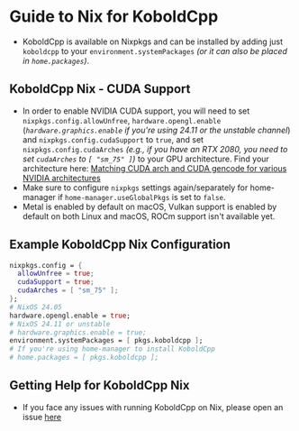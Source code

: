 # Guide to Nix for KoboldCpp

- KoboldCpp is available on Nixpkgs and can be installed by adding just `koboldcpp` to your `environment.systemPackages` *(or it can also be placed in `home.packages`)*.

## KoboldCpp Nix - CUDA Support

- In order to enable NVIDIA CUDA support, you will need to set `nixpkgs.config.allowUnfree`, `hardware.opengl.enable` (*`hardware.graphics.enable` if you're using 24.11 or the unstable channel*) and `nixpkgs.config.cudaSupport` to `true`, and set `nixpkgs.config.cudaArches` *(e.g., if you have an RTX 2080, you need to set `cudaArches` to `[ "sm_75" ]`)* to your GPU architecture. Find your architecture here: [Matching CUDA arch and CUDA gencode for various NVIDIA architectures](https://arnon.dk/matching-sm-architectures-arch-and-gencode-for-various-nvidia-cards/)
- Make sure to configure `nixpkgs` settings again/separately for home-manager if `home-manager.useGlobalPkgs` is set to `false`.
- Metal is enabled by default on macOS, Vulkan support is enabled by default on both Linux and macOS, ROCm support isn't available yet.

## Example KoboldCpp Nix Configuration

```nix
nixpkgs.config = {
  allowUnfree = true;
  cudaSupport = true;
  cudaArches = [ "sm_75" ];
};
# NixOS 24.05
hardware.opengl.enable = true;
# NixOS 24.11 or unstable
# hardware.graphics.enable = true;
environment.systemPackages = [ pkgs.koboldcpp ];
# If you're using home-manager to install KoboldCpp
# home.packages = [ pkgs.koboldcpp ];
```

## Getting Help for KoboldCpp Nix

- If you face any issues with running KoboldCpp on Nix, please open an issue [here](https://github.com/NixOS/nixpkgs/issues/new?assignees=&labels=0.kind%3A+bug&projects=&template=bug_report.md&title=)
